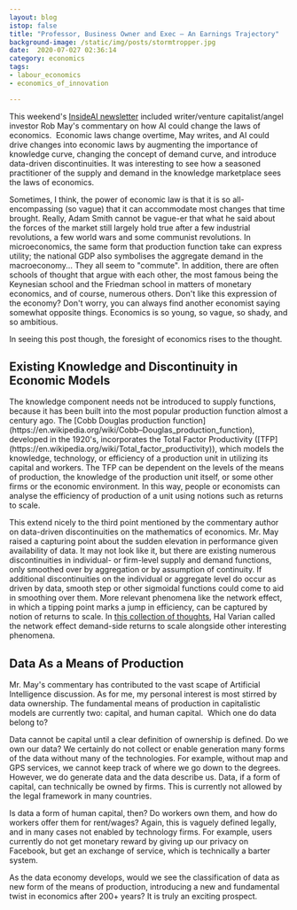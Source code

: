 ```yaml
---
layout: blog
istop: false
title: "Professor, Business Owner and Exec — An Earnings Trajectory"
background-image: /static/img/posts/stormtropper.jpg
date:  2020-07-027 02:36:14
category: economics
tags: 
- labour_economics
- economics_of_innovation

---
```


This weekend's [InsideAI newsletter](https://inside.com/campaigns/inside-ai-23888/sections/ai-commentary-by-robmay-201190) 
included writer/venture capitalist/angel investor Rob May's commentary on how AI could change the laws of economics. 
Economic laws change overtime, May writes, and AI could drive changes into economic laws by augmenting the importance of 
knowledge curve, changing the concept of demand curve, and introduce data-driven discontinuities. It was interesting to 
see how a seasoned practitioner of the supply and demand in the knowledge marketplace sees the laws of economics.

Sometimes, I think, the power of economic law is that it is so all-encompassing (so vague) that it can accommodate most 
changes that time brought. Really, Adam Smith cannot be vague-er that what he said about the forces of the market still 
largely hold true after a few industrial revolutions, a few world wars and some communist revolutions. In microeconomics, 
the same form that production function take can express utility; the national GDP also symbolises the 
aggregate demand in the macroeconomy... They all seem to "commute". In addition, there are often schools of thought that 
argue with each other, the most famous being the Keynesian school and the Friedman school in matters of monetary economics, 
and of course, numerous others. Don't like this expression of the economy? Don't worry, you can always find another 
economist saying somewhat opposite things. Economics is so young, so vague, so shady, and so ambitious.

In seeing this post though, the foresight of economics rises to the thought.

<h2>Existing Knowledge and Discontinuity in Economic Models</h2>
The knowledge component needs not be introduced to supply functions, because it has been built into the most popular 
production function almost a century ago. The [Cobb Douglas production function](https://en.wikipedia.org/wiki/Cobb–Douglas_production_function), 
developed in the 1920's, incorporates the Total Factor Productivity ([TFP](https://en.wikipedia.org/wiki/Total_factor_productivity)), 
which models the knowledge, technology, or efficiency of a production unit in utilizing its capital and workers. 
The TFP can be dependent on the levels of the means of production, the knowledge of the production unit itself, or some 
other firms or the economic environment. In this way, people or economists can analyse the efficiency of production of a 
unit using notions such as returns to scale.

This extend nicely to the third point mentioned by the commentary author on data-driven discontinuities on the mathematics 
of economics. Mr. May raised a capturing point about the sudden elevation in performance given availability of data. 
It may not look like it, but there are existing numerous discontinuities in individual- or firm-level supply and demand 
functions, only smoothed over by aggregation or by assumption of continuity. If additional discontinuities on the 
individual or aggregate level do occur as driven by data, smooth step or other sigmoidal functions could come to aid in 
smoothing over them. More relevant phenomena like the network effect, in which a tipping point marks a jump in efficiency, 
can be captured by notion of returns to scale. In [this collection of thoughts](https://www.nber.org/papers/w24839.pdf), 
Hal Varian called the network effect demand-side returns to scale alongside other interesting phenomena.

<h2>Data As a Means of Production</h2>
Mr. May's commentary has contributed to the vast scape of Artificial Intelligence discussion. As for me, my personal 
interest is most stirred by data ownership. The fundamental means of production in capitalistic models are currently 
two: capital, and human capital.  Which one do data belong to?

Data cannot be capital until a clear definition of ownership is defined. Do we own our data? We certainly do not collect 
or enable generation many forms of the data without many of the technologies. For example, without map and GPS services, 
we cannot keep track of where we go down to the degrees. However, we do generate data and the data describe us. Data, 
if a form of capital, can technically be owned by firms. This is currently not allowed by the legal framework in many countries.

Is data a form of human capital, then? Do workers own them, and how do workers offer them for rent/wages? Again, this is 
vaguely defined legally, and in many cases not enabled by technology firms. For example, users currently do not get 
monetary reward by giving up our privacy on Facebook, but get an exchange of service, which is technically a barter system.

As the data economy develops, would we see the classification of data as new form of the means of production, introducing 
a new and fundamental twist in economics after 200+ years? It is truly an exciting prospect.
